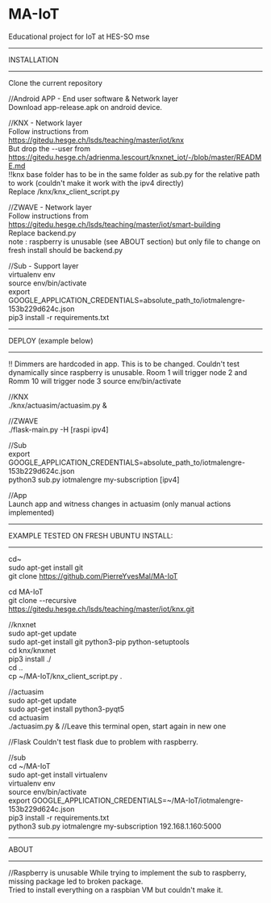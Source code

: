 # MA-IoT
Educational project for IoT at HES-SO mse

**********************
INSTALLATION
**********************
Clone the current repository 

//Android APP - End user software & Network layer  
Download app-release.apk on android device.

//KNX - Network layer  
Follow instructions from https://gitedu.hesge.ch/lsds/teaching/master/iot/knx  
But drop the --user from https://gitedu.hesge.ch/adrienma.lescourt/knxnet_iot/-/blob/master/README.md  
!!knx base folder has to be in the same folder as sub.py for the relative path to work (couldn't make it work with the ipv4 directly)  
Replace /knx/knx_client_script.py  

//ZWAVE - Network layer  
Follow instructions from https://gitedu.hesge.ch/lsds/teaching/master/iot/smart-building  
Replace backend.py  
note : raspberry is unusable (see ABOUT section) but only file to change on fresh install should be backend.py

//Sub - Support layer  
virtualenv env  
source env/bin/activate  
export GOOGLE_APPLICATION_CREDENTIALS=absolute_path_to/iotmalengre-153b229d624c.json  
pip3 install -r requirements.txt 

**********************
DEPLOY (example below)  
**********************
!! Dimmers are hardcoded in app. This is to be changed. Couldn't test dynamically since raspberry is unusable. Room 1 will trigger node 2 and Romm 10 will trigger node 3
source env/bin/activate  

//KNX  
./knx/actuasim/actuasim.py &


//ZWAVE  
./flask-main.py -H [raspi ipv4]

//Sub  
export GOOGLE_APPLICATION_CREDENTIALS=absolute_path_to/iotmalengre-153b229d624c.json    
python3 sub.py iotmalengre my-subscription [ipv4]  

//App  
Launch app and witness changes in actuasim (only manual actions implemented)  

************************************
EXAMPLE TESTED ON FRESH UBUNTU INSTALL:  
************************************
cd~  
sudo apt-get install git  
git clone https://github.com/PierreYvesMal/MA-IoT  

cd MA-IoT  
git clone --recursive https://gitedu.hesge.ch/lsds/teaching/master/iot/knx.git  

//knxnet  
sudo apt-get update  
sudo apt-get install git python3-pip python-setuptools  
cd knx/knxnet  
pip3 install ./  
cd ..  
cp ~/MA-IoT/knx_client_script.py .  

//actuasim  
sudo apt-get update  
sudo apt-get install python3-pyqt5  
cd actuasim  
./actuasim.py &	//Leave this terminal open, start again in new one  

//Flask
Couldn't test flask due to problem with raspberry. 

//sub  
cd \~/MA-IoT  
sudo apt-get install virtualenv  
virtualenv env  
source env/bin/activate  
export GOOGLE_APPLICATION_CREDENTIALS=\~/MA-IoT/iotmalengre-153b229d624c.json  
pip3 install -r requirements.txt  
python3 sub.py iotmalengre my-subscription 192.168.1.160:5000  


**********************
ABOUT
**********************

//Raspberry is unusable
While trying to implement the sub to raspberry, missing package led to broken package.  
Tried to install everything on a raspbian VM but couldn't make it.
